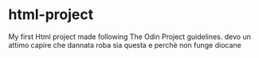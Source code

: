 # html-project
My first Html project made following The Odin Project guidelines.
devo un attimo capire che dannata roba sia questa e perchè non funge diocane
